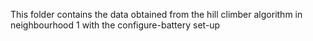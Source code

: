 This folder contains the data obtained from the hill climber algorithm in neighbourhood 1 with the configure-battery set-up
